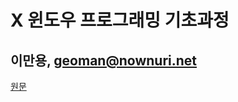 # X 윈도우 프로그래밍 기초과정
## 이만용, geoman@nownuri.net
[원문](https://wiki.kldp.org/KoreanDoc/html/X-Window-Programming/X-Window-Programming.html)
